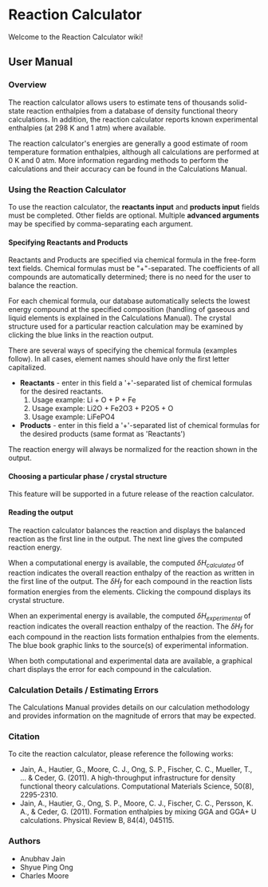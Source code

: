 # Reaction Calculator
Welcome to the Reaction Calculator wiki!  

## User Manual
### Overview
The reaction calculator allows users to estimate tens of thousands solid-state reaction enthalpies from a database of density functional theory calculations. In addition, the reaction calculator reports known experimental enthalpies (at 298 K and 1 atm) where available.

The reaction calculator's energies are generally a good estimate of room temperature formation enthalpies, although all calculations are performed at 0 K and 0 atm. More information regarding methods to perform the calculations and their accuracy can be found in the Calculations Manual.

### Using the Reaction Calculator
To use the reaction calculator, the **reactants input** and **products input** fields must be completed. Other fields are optional. Multiple **advanced arguments** may be specified by comma-separating each argument.

#### Specifying Reactants and Products
Reactants and Products are specified via chemical formula in the free-form text fields. Chemical formulas must be "+"-separated. The coefficients of all compounds are automatically determined; there is no need for the user to balance the reaction.

For each chemical formula, our database automatically selects the lowest energy compound at the specified composition (handling of gaseous and liquid elements is explained in the Calculations Manual). The crystal structure used for a particular reaction calculation may be examined by clicking the blue links in the reaction output.

There are several ways of specifying the chemical formula (examples follow). In all cases, element names should have only the first letter capitalized.

  * **Reactants** - enter in this field a '+'-separated list of chemical formulas for the desired reactants.
    1. Usage example: Li + O + P + Fe
    2. Usage example: Li2O + Fe2O3 + P2O5 + O
    3. Usage example: LiFePO4
  * **Products** - enter in this field a '+'-separated list of chemical formulas for the desired products (same format as 'Reactants')
  
The reaction energy will always be normalized for the reaction shown in the output.

#### Choosing a particular phase / crystal structure
This feature will be supported in a future release of the reaction calculator.

#### Reading the output
The reaction calculator balances the reaction and displays the balanced reaction as the first line in the output. The next line gives the computed reaction energy.

When a computational energy is available, the computed $\delta H_{calculated}$ of reaction indicates the overall reaction enthalpy of the reaction as written in the first line of the output. The $\delta H_f$ for each compound in the reaction lists formation energies from the elements. Clicking the compound displays its crystal structure.

When an experimental energy is available, the computed $\delta H_{experimental}$ of reaction indicates the overall reaction enthalpy of the reaction. The $\delta H_f$ for each compound in the reaction lists formation enthalpies from the elements. The blue book graphic links to the source(s) of experimental information.

When both computational and experimental data are available, a graphical chart displays the error for each compound in the calculation.

### Calculation Details / Estimating Errors
The Calculations Manual provides details on our calculation methodology and provides information on the magnitude of errors that may be expected.

### Citation
To cite the reaction calculator, please reference the following works:

  * Jain, A., Hautier, G., Moore, C. J., Ong, S. P., Fischer, C. C., Mueller, T., ... & Ceder, G. (2011). A high-throughput infrastructure for density functional theory calculations. Computational Materials Science, 50(8), 2295-2310.
  * Jain, A., Hautier, G., Ong, S. P., Moore, C. J., Fischer, C. C., Persson, K. A., & Ceder, G. (2011). Formation enthalpies by mixing GGA and GGA+ U calculations. Physical Review B, 84(4), 045115.

### Authors
  * Anubhav Jain
  * Shyue Ping Ong
  * Charles Moore
